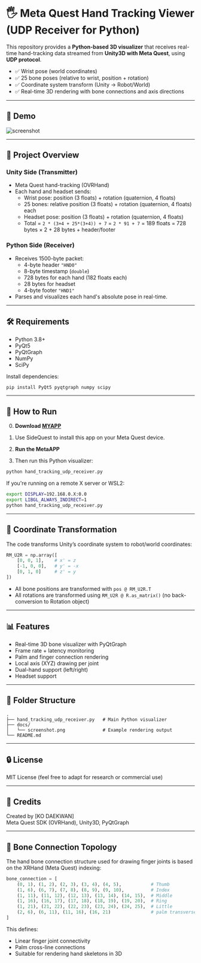 # 🖐️ Meta Quest Hand Tracking Viewer (UDP Receiver for Python)

This repository provides a **Python-based 3D visualizer** that receives real-time hand-tracking data streamed from **Unity3D with Meta Quest**, using **UDP protocol**.

- ✅ Wrist pose (world coordinates)
- ✅ 25 bone poses (relative to wrist, position + rotation)
- ✅ Coordinate system transform (Unity → Robot/World)
- ✅ Real-time 3D rendering with bone connections and axis directions

---

## 📸 Demo

![screenshot](docs/output.gif)  


---

## 🔗 Project Overview

### Unity Side (Transmitter)
- Meta Quest hand-tracking (OVRHand)
- Each hand and headset sends:
  - Wrist pose: position (3 floats) + rotation (quaternion, 4 floats)
  - 25 bones: relative position (3 floats) + rotation (quaternion, 4 floats) each
  - Headset pose: position (3 floats) + rotation (quaternion, 4 floats)
  - Total = `2 * (3+4 + 25*(3+4)) + 7` = `2 * 91 + 7` = 189 floats = 728 bytes × 2 + 28 bytes + header/footer 

### Python Side (Receiver)
- Receives 1500-byte packet:
  - 4-byte header `"HND0"`
  - 8-byte timestamp (`double`)
  - 728 bytes for each hand (182 floats each)
  - 28 bytes for headset
  - 4-byte footer `"HND1"`
- Parses and visualizes each hand's absolute pose in real-time.

---

## 🛠 Requirements

- Python 3.8+
- PyQt5
- PyQtGraph
- NumPy
- SciPy

Install dependencies:
```bash
pip install PyQt5 pyqtgraph numpy scipy
```

---

## 🚀 How to Run

0. **Download [MYAPP](https://sidequestvr.com/app/43618/metaquest_handtracking)** 

1. Use SideQuest to install this app on your Meta Quest device.

2. **Run the MetaAPP**

3. Then run this Python visualizer:
```bash
python hand_tracking_udp_receiver.py
```

If you're running on a remote X server or WSL2:
```bash
export DISPLAY=192.168.0.X:0.0
export LIBGL_ALWAYS_INDIRECT=1
python hand_tracking_udp_receiver.py
```

---

## 🧠 Coordinate Transformation

The code transforms Unity’s coordinate system to robot/world coordinates:

```python
RM_U2R = np.array([
    [0, 0, 1],    # x' = z
    [-1, 0, 0],   # y' = -x
    [0, 1, 0]     # z' = y
])
```

- All bone positions are transformed with `pos @ RM_U2R.T`
- All rotations are transformed using `RM_U2R @ R.as_matrix()` (no back-conversion to Rotation object)

---

## 📊 Features

- Real-time 3D bone visualizer with PyQtGraph
- Frame rate + latency monitoring
- Palm and finger connection rendering
- Local axis (XYZ) drawing per joint
- Dual-hand support (left/right)
- Headset support

---

## 📁 Folder Structure

```
.
├── hand_tracking_udp_receiver.py   # Main Python visualizer
├── docs/
│   └── screenshot.png              # Example rendering output
└── README.md
```

---

## 🔒 License

MIT License (feel free to adapt for research or commercial use)

---

## 🙏 Credits

Created by [KO DAEKWAN]  
Meta Quest SDK (OVRHand), Unity3D, PyQtGraph

---

## 🦴 Bone Connection Topology

The hand bone connection structure used for drawing finger joints is based on the XRHand (Meta Quest) indexing:

```python
bone_connection = [
    (0, 1), (1, 2), (2, 3), (3, 4), (4, 5),           # Thumb
    (1, 6), (6, 7), (7, 8), (8, 9), (9, 10),          # Index
    (1, 11), (11, 12), (12, 13), (13, 14), (14, 15),  # Middle
    (1, 16), (16, 17), (17, 18), (18, 19), (19, 20),  # Ring
    (1, 21), (21, 22), (22, 23), (23, 24), (24, 25),  # Little
    (2, 6), (6, 11), (11, 16), (16, 21)               # palm transverse
]
```

This defines:
- Linear finger joint connectivity
- Palm cross-line connections
- Suitable for rendering hand skeletons in 3D